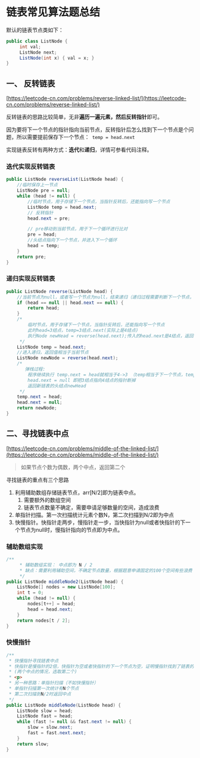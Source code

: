 # 链表常见算法题总结

默认的链表节点类如下：

```java
public class ListNode {
     int val;
     ListNode next;
     ListNode(int x) { val = x; }
}
```



## 一、 反转链表

[https://leetcode-cn.com/problems/reverse-linked-list/](https://leetcode-cn.com/problems/reverse-linked-list/)

反转链表的思路比较简单，无非**遍历一遍元素，然后反转指针**即可。

因为要将下一个节点的指针指向当前节点，反转指针后怎么找到下一个节点是个问题，所以需要提前保存下一个节点：` temp = head.next`

实现链表反转有两种方式：**迭代**和**递归**，详情可参看代码注释。

### 迭代实现反转链表

```java
public ListNode reverseList(ListNode head) {
    //临时保存上一节点
    ListNode pre = null;
    while (head != null) {
        //临时节点，用于存储下一个节点，当指针反转后，还能指向写一个节点
        ListNode temp = head.next;
        // 反转指针
        head.next = pre;

        // pre移动到当前节点，用于下一个循环进行比对
        pre = head;
        //头结点指向下一个节点，并进入下一个循环
        head = temp;
    }
    return pre;
}
```

### 递归实现反转链表

```java
public ListNode reverse(ListNode head) {
    //当前节点为null，或者写一个节点为null，结束递归（递归过程需要判断下一个节点，所以也要判断）
    if (head == null || head.next == null) {
        return head;
    }
    /*
        临时节点，用于存储下一个节点，当指针反转后，还能指向写一个节点
        此时head=3结点，temp=3结点.next(实际上是4结点)
        执行Node newHead = reverse(head.next);传入的head.next是4结点，返回的newHead是4结点
     */
    ListNode temp = head.next;
    //进入递归，返回值相当于当前节点
    ListNode newNode = reverse(head.next);
    /*
       弹栈过程:
        程序继续执行 temp.next = head就相当于4->3 （temp相当于下一个节点，temp.next相当于下一个节点的指针；即下一个节点指向当前节点，实现反转）
        head.next = null 即把3结点指向4结点的指针断掉
        返回新链表的头结点newHead
     */
    temp.next = head;
    head.next = null;
    return newNode;
}
```

## 二、寻找链表中点

[https://leetcode-cn.com/problems/middle-of-the-linked-list/](https://leetcode-cn.com/problems/middle-of-the-linked-list/)

> 如果节点个数为偶数，两个中点，返回第二个

寻找链表的重点有三个思路

1. 利用辅助数组存储链表节点，arr[N/2]即为链表中点。
   1. 需要额外的数组空间
   2. 链表节点数量不确定，需要申请足够数量的空间，造成浪费
2. 单指针扫描。第一次扫描统计元素个数N，第二次扫描到N/2即为中点
3. 快慢指针。快指针走两步，慢指针走一步，当快指针为null或者快指针的下一个节点为null时，慢指针指向的节点即为中点。

### 辅助数组实现

```java
/**
     * 辅助数组实现： 中点即为 N / 2
     * 缺点：需要利用辅助空间，不确定节点数量，根据题意申请固定的100个空间有些浪费
     */
public ListNode middleNode2(ListNode head) {
    ListNode[] nodes = new ListNode[100];
    int t = 0;
    while (head != null) {
        nodes[t++] = head;
        head = head.next;
    }
    return nodes[t / 2];
}
```

### 快慢指针

```java
/**
 * 快慢指针寻找链表中点
 * 快指针是慢指针的2倍，快指针为空或者快指针的下一个节点为空，证明慢指针找到了链表的中点
 * (两个中点的情况，选取第二个)
 * <p>
 * 另一种思路：单指针扫描（不如快慢指针）
 * 单指针扫描第一次统计有N个节点
 * 第二次扫描到N/2时返回中点
 */
public ListNode middleNode(ListNode head) {
    ListNode slow = head;
    ListNode fast = head;
    while (fast != null && fast.next != null) {
        slow = slow.next;
        fast = fast.next.next;
    }
    return slow;
}
```











